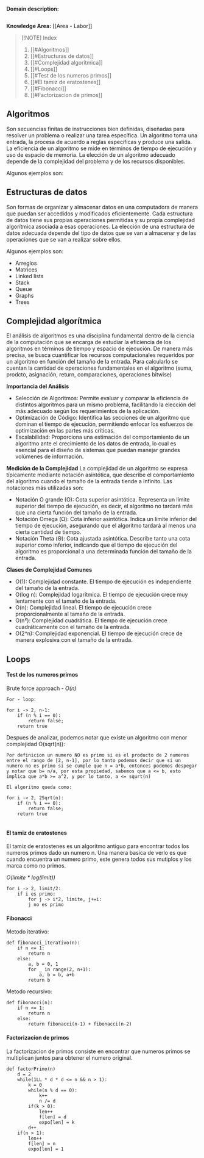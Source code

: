 
**Domain description:**

```

```

**Knowledge Area:** [[Area - Labor]]


> [!NOTE] Index
> 1. [[#Algoritmos]]
> 2. [[#Estructuras de datos]]
> 3. [[#Complejidad algorítmica]]
> 4. [[#Loops]]
> 	1. [[#Test de los numeros primos]]
> 	2. [[#El tamiz de eratostenes]]
> 	3. [[#Fibonacci]]
> 	4. [[#Factorizacion de primos]]

## Algoritmos

Son secuencias finitas de instrucciones bien definidas, diseñadas para resolver un problema o realizar una tarea específica. Un algoritmo toma una entrada, la procesa de acuerdo a reglas específicas y produce una salida. La eficiencia de un algoritmo se mide en términos de tiempo de ejecución y uso de espacio de memoria. La elección de un algoritmo adecuado depende de la complejidad del problema y de los recursos disponibles.

Algunos ejemplos son:


## Estructuras de datos 

Son formas de organizar y almacenar datos en una computadora de manera que puedan ser accedidos y modificados eficientemente. Cada estructura de datos tiene sus propias operaciones permitidas y su propia complejidad algorítmica asociada a esas operaciones. La elección de una estructura de datos adecuada depende del tipo de datos que se van a almacenar y de las operaciones que se van a realizar sobre ellos.

Algunos ejemplos son:
- Arreglos
- Matrices 
- Linked lists
- Stack
- Queue
- Graphs
- Trees

## Complejidad algorítmica 

El análisis de algoritmos es una disciplina fundamental dentro de la ciencia de la computación que se encarga de estudiar la eficiencia de los algoritmos en términos de tiempo y espacio de ejecución. De manera más precisa, se busca cuantificar los recursos computacionales requeridos por un algoritmo en función del tamaño de la entrada. Para calcularlo se cuentan la cantidad de operaciones fundamentales en el algoritmo (suma, prodcto, asignación, return, comparaciones, operaciones bitwise)

**Importancia del Análisis**
 * Selección de Algoritmos: Permite evaluar y comparar la eficiencia de distintos algoritmos para un mismo problema, facilitando la elección del más adecuado según los requerimientos de la aplicación.
 * Optimización de Código: Identifica las secciones de un algoritmo que dominan el tiempo de ejecución, permitiendo enfocar los esfuerzos de optimización en las partes más críticas.
 * Escalabilidad: Proporciona una estimación del comportamiento de un algoritmo ante el crecimiento de los datos de entrada, lo cual es esencial para el diseño de sistemas que puedan manejar grandes volúmenes de información.

**Medición de la Complejidad**
La complejidad de un algoritmo se expresa típicamente mediante notación asintótica, que describe el comportamiento del algoritmo cuando el tamaño de la entrada tiende a infinito. Las notaciones más utilizadas son:
 * Notación O grande (O): Cota superior asintótica. Representa un límite superior del tiempo de ejecución, es decir, el algoritmo no tardará más que una cierta función del tamaño de la entrada.
 * Notación Omega (Ω): Cota inferior asintótica. Indica un límite inferior del tiempo de ejecución, asegurando que el algoritmo tardará al menos una cierta cantidad de tiempo.
 * Notación Theta (Θ): Cota ajustada asintótica. Describe tanto una cota superior como inferior, indicando que el tiempo de ejecución del algoritmo es proporcional a una determinada función del tamaño de la entrada.

**Clases de Complejidad Comunes**
 * O(1): Complejidad constante. El tiempo de ejecución es independiente del tamaño de la entrada.
 * O(log n): Complejidad logarítmica. El tiempo de ejecución crece muy lentamente con el tamaño de la entrada.
 * O(n): Complejidad lineal. El tiempo de ejecución crece proporcionalmente al tamaño de la entrada.
 * O(n²): Complejidad cuadrática. El tiempo de ejecución crece cuadráticamente con el tamaño de la entrada.
 * O(2^n): Complejidad exponencial. El tiempo de ejecución crece de manera explosiva con el tamaño de la entrada.


## Loops

#### Test de los numeros primos

Brute force approach - *O(n)*

```
For - loop:

for i -> 2, n-1:
	if (n % i == 0):
		return false;
	return true
```

Despues de analizar, podemos notar que existe un algoritmo con menor complejidad O(sqrt(n)):

```
Por definicion un numero NO es primo si es el producto de 2 numeros entre el rango de [2, n-1], por lo tanto podemos decir que si un numero no es primo si se cumple que n = a*b, entonces podemos despegar y notar que b= n/a, por esta propiedad, sabemos que a <= b, esto implica que a*b >= a^2, y por lo tanto, a <= squrt(n)

El algoritmo queda como:

for i -> 2, 2Sqrt(n):
	if (n % i == 0):
		return false;
	return true
	
```


#### El tamiz de eratostenes

El tamiz de eratostenes es un algoritmo antiguo para encontrar todos los numeros primos dado un numero n. Una manera basica de verlo es que cuando encuentra un numero primo, este genera todos sus mutiplos y los marca como no primos.

*O(limite * log(limit))*
```
for i -> 2, limit/2:
	if i es primo:
		for j -> i*2, limite, j+=i:
		j no es primo
```

#### Fibonacci

Metodo iterativo:

```
def fibonacci_iterativo(n):
    if n <= 1:
        return n
    else:
        a, b = 0, 1
        for _ in range(2, n+1):
            a, b = b, a+b
        return b

```

Metodo recursivo:

```
def fibonacci(n):
    if n <= 1:
        return n
    else:
        return fibonacci(n-1) + fibonacci(n-2)

```

#### Factorizacion de primos

La factorizacion de primos consiste en encontrar que numeros primos se multiplican juntos para obtener el numero original.

```
def factorPrimo(n)
	d = 2
	while(1LL * d * d <= n && n > 1):
		k = 0
		while(n % d == 0):
			k++
			n /= d
		if(k > 0):
			len++
			f[len] = d
			expo[len] = k
		d++
	if(n > 1):
	    len++
	    f[len] = n
		expo[len] = 1
	
```
